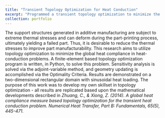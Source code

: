 ```yaml
---
title: "Transient Topology Optimization for Heat Conduction"
excerpt: "Programmed a transient topology optimization to minimize the global heat complicance under periodic thermal loading. <br/> <img src='/images/TransientThermalTopOpt.gif'>"
collection: portfolio
---
```


The support structures generated in additive manufacturing are subject to extreme thermal stresses and can deform during the part-printing process, ultimately yielding a failed part.
Thus, it is desirable to reduce the thermal stresses to improve part manufacturability.
This research aims to utilize topology optimization to minimize the global heat compliance in heat-conduction problems. 
A finite-element based topology optimization program is written, in Python, to solve this problem. Sensitivity analysis is solved via the adjoint-variable method, and geometry updating is accomplished via the Optimality Criteria.
Results are demonstrated on a two-dimensional rectangular domain with sinusoidal heat loading.
The purpose of this work was to develop my own skillset in topology optimization - all results are replicated based upon the mathematical developments described in *Zhuang, C., & Xiong, Z. (2014). A global heat compliance measure based topology optimization for the transient heat conduction problem. Numerical Heat Transfer, Part B: Fundamentals, 65(5), 445-471.* 